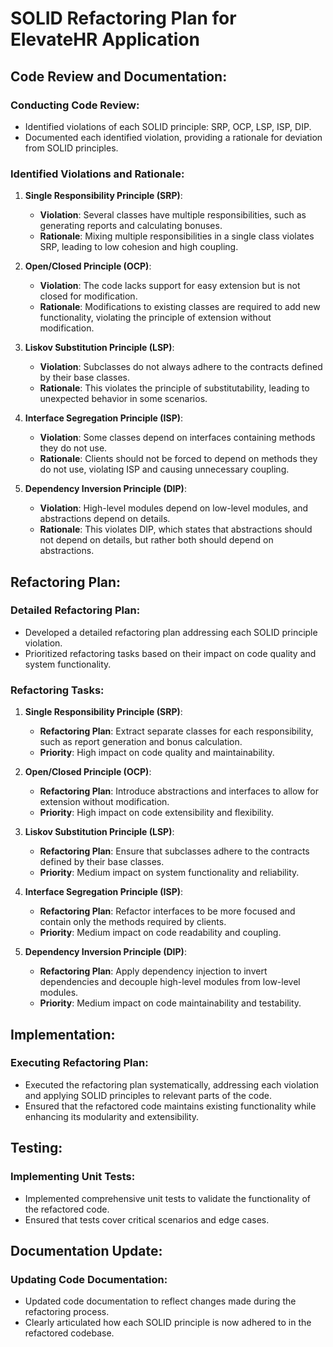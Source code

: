 # SOLID Refactoring Plan for ElevateHR Application

## Code Review and Documentation:

### Conducting Code Review:
- Identified violations of each SOLID principle: SRP, OCP, LSP, ISP, DIP.
- Documented each identified violation, providing a rationale for deviation from SOLID principles.

### Identified Violations and Rationale:
1. **Single Responsibility Principle (SRP)**:
   - **Violation**: Several classes have multiple responsibilities, such as generating reports and calculating bonuses.
   - **Rationale**: Mixing multiple responsibilities in a single class violates SRP, leading to low cohesion and high coupling.

2. **Open/Closed Principle (OCP)**:
   - **Violation**: The code lacks support for easy extension but is not closed for modification.
   - **Rationale**: Modifications to existing classes are required to add new functionality, violating the principle of extension without modification.

3. **Liskov Substitution Principle (LSP)**:
   - **Violation**: Subclasses do not always adhere to the contracts defined by their base classes.
   - **Rationale**: This violates the principle of substitutability, leading to unexpected behavior in some scenarios.

4. **Interface Segregation Principle (ISP)**:
   - **Violation**: Some classes depend on interfaces containing methods they do not use.
   - **Rationale**: Clients should not be forced to depend on methods they do not use, violating ISP and causing unnecessary coupling.

5. **Dependency Inversion Principle (DIP)**:
   - **Violation**: High-level modules depend on low-level modules, and abstractions depend on details.
   - **Rationale**: This violates DIP, which states that abstractions should not depend on details, but rather both should depend on abstractions.

## Refactoring Plan:

### Detailed Refactoring Plan:
- Developed a detailed refactoring plan addressing each SOLID principle violation.
- Prioritized refactoring tasks based on their impact on code quality and system functionality.

### Refactoring Tasks:
1. **Single Responsibility Principle (SRP)**:
   - **Refactoring Plan**: Extract separate classes for each responsibility, such as report generation and bonus calculation.
   - **Priority**: High impact on code quality and maintainability.

2. **Open/Closed Principle (OCP)**:
   - **Refactoring Plan**: Introduce abstractions and interfaces to allow for extension without modification.
   - **Priority**: High impact on code extensibility and flexibility.

3. **Liskov Substitution Principle (LSP)**:
   - **Refactoring Plan**: Ensure that subclasses adhere to the contracts defined by their base classes.
   - **Priority**: Medium impact on system functionality and reliability.

4. **Interface Segregation Principle (ISP)**:
   - **Refactoring Plan**: Refactor interfaces to be more focused and contain only the methods required by clients.
   - **Priority**: Medium impact on code readability and coupling.

5. **Dependency Inversion Principle (DIP)**:
   - **Refactoring Plan**: Apply dependency injection to invert dependencies and decouple high-level modules from low-level modules.
   - **Priority**: Medium impact on code maintainability and testability.

## Implementation:

### Executing Refactoring Plan:
- Executed the refactoring plan systematically, addressing each violation and applying SOLID principles to relevant parts of the code.
- Ensured that the refactored code maintains existing functionality while enhancing its modularity and extensibility.

## Testing:

### Implementing Unit Tests:
- Implemented comprehensive unit tests to validate the functionality of the refactored code.
- Ensured that tests cover critical scenarios and edge cases.

## Documentation Update:

### Updating Code Documentation:
- Updated code documentation to reflect changes made during the refactoring process.
- Clearly articulated how each SOLID principle is now adhered to in the refactored codebase.
